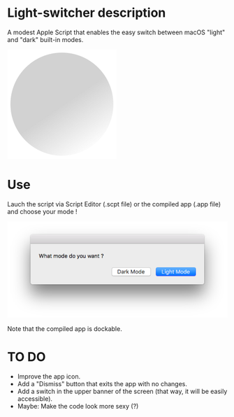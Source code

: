 # Light-switcher description

A modest Apple Script that enables the easy switch between macOS "light" and "dark" built-in modes.

![Icon](./Ressources/Icon.png)

# Use

Lauch the script via Script Editor (.scpt file) or the compiled app (.app file) and choose your mode !

![Dialog box](./Ressources/dialog_box.png)

Note that the compiled app is dockable.

# TO DO

* Improve the app icon.
* Add a "Dismiss" button that exits the app with no changes.
* Add a switch in the upper banner of the screen (that way, it will be easily accessible).
* Maybe: Make the code look more sexy (?)
